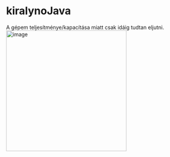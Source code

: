# kiralynoJava
A gépem teljesítménye/kapacítása miatt csak idáig tudtan eljutni.
<img width="326" alt="image" src="https://github.com/fureszb/kiralynoJava/assets/115637991/2b266209-aacd-48b5-bab9-b1435208bda0">
